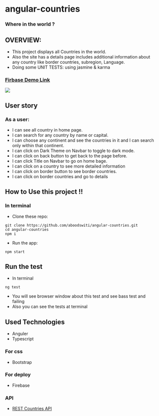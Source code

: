 # angular-countries

### Where in the world ?


## OVERVIEW:
- This project displays all Countries in the world.
- Also the site has a details page includes additional information about any country like border countries, subregion, Language.
- Doing some UNIT TESTS: using jasmine & karma

### [Firbase Demo Link](https://countries-ang.web.app/countries)

  ![](https://i.imgur.com/ZAV0UIc.gif)

## User story
### As a user:
-  I can see all country in home page.
-  I can search for any country by name or capital.
-  I can choose any continent and see the countries in it and I can search only within that continent.
-  I can click on Dark Theme on Navbar to toggle to dark mode.
-  I can click on back button to get back to the page before.
-  I can click Title on Navbar to go on home bage.
-  I can click on a country to see more detailed information
-  I can click on border button to see border countries.
-  I can click on border countries and go to details


## How to Use this project !!
### In terminal
- Clone these repo:
```
git clone https://github.com/aboodswiti/angular-countries.git
cd angular-countries
npm i
```
- Run the app:
```
npm start
```
## Run the test
- In terminal
```
ng test
```
- You will see browser window about this test and see bass test and failing
- Also you can see the tests at terminal

## Used Technologies
- Anguler
- Typescript 

### For css
- Bootstrap

### For deploy
- Firebase

### API
- [REST Countries API](https://restcountries.eu/)

